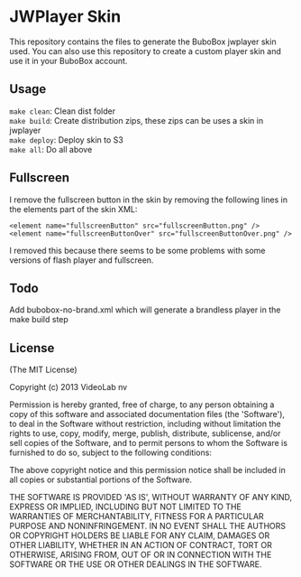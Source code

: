 JWPlayer Skin
=============

This repository contains the files to generate the BuboBox jwplayer skin used.
You can also use this repository to create a custom player skin and use it in your BuboBox account.

Usage
-----
`make clean`: Clean dist folder<br />
`make build`: Create distribution zips, these zips can be uses a skin in jwplayer<br />
`make deploy`: Deploy skin to S3<br />
`make all`: Do all above<br />

Fullscreen
----------
I remove the fullscreen button in the skin by removing the following lines in the elements part of the skin XML:

	<element name="fullscreenButton" src="fullscreenButton.png" />
	<element name="fullscreenButtonOver" src="fullscreenButtonOver.png" />

I removed this because there seems to be some problems with some versions of flash player and fullscreen.

Todo
----
Add bubobox-no-brand.xml which will generate a brandless player in the make build step

License
-------
(The MIT License)

Copyright (c) 2013 VideoLab nv

Permission is hereby granted, free of charge, to any person obtaining a copy of this software and associated documentation files (the 'Software'), to deal in the Software without restriction, including without limitation the rights to use, copy, modify, merge, publish, distribute, sublicense, and/or sell copies of the Software, and to permit persons to whom the Software is furnished to do so, subject to the following conditions:

The above copyright notice and this permission notice shall be included in all copies or substantial portions of the Software.

THE SOFTWARE IS PROVIDED 'AS IS', WITHOUT WARRANTY OF ANY KIND, EXPRESS OR IMPLIED, INCLUDING BUT NOT LIMITED TO THE WARRANTIES OF MERCHANTABILITY, FITNESS FOR A PARTICULAR PURPOSE AND NONINFRINGEMENT. IN NO EVENT SHALL THE AUTHORS OR COPYRIGHT HOLDERS BE LIABLE FOR ANY CLAIM, DAMAGES OR OTHER LIABILITY, WHETHER IN AN ACTION OF CONTRACT, TORT OR OTHERWISE, ARISING FROM, OUT OF OR IN CONNECTION WITH THE SOFTWARE OR THE USE OR OTHER DEALINGS IN THE SOFTWARE.